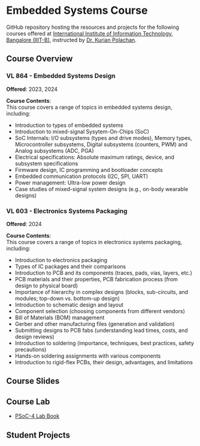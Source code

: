 # Embedded Systems Course  
GitHub repository hosting the resources and projects for the following courses offered at [International Institute of Information Technology, Bangalore (IIIT-B)](https://www.iiitb.ac.in/), instructed by [Dr. Kurian Polachan](https://sites.google.com/view/cdwl/professor).

## Course Overview

### VL 864 - Embedded Systems Design  
**Offered**: 2023, 2024  

**Course Contents**:  
This course covers a range of topics in embedded systems design, including:  
- Introduction to types of embedded systems
- Introduction to mixed-signal Sysytem-On-Chips (SoC)
- SoC Internals: I/O subsystems (types and drive modes), Memory types, Microcontroller subsystems, Digital subsystems (counters, PWM) and Analog subsystems (ADC, PGA)  
- Electrical specifications: Absolute maximum ratings, device, and subsystem specifications  
- Firmware design, IC programming and bootloader concepts  
- Embedded communication protocols (I2C, SPI, UART)  
- Power management: Ultra-low power design
- Case studies of mixed-signal system designs (e.g., on-body wearable designs)

### VL 603 - Electronics Systems Packaging  
**Offered**: 2024  

**Course Contents**:  
This course covers a range of topics in electronics systems packaging, including:  
- Introduction to electronics packaging  
- Types of IC packages and their comparisons  
- Introduction to PCB and its components (traces, pads, vias, layers, etc.)  
- PCB materials and their properties, PCB fabrication process (from design to physical board)  
- Importance of hierarchy in complex designs (blocks, sub-circuits, and modules; top-down vs. bottom-up design)  
- Introduction to schematic design and layout  
- Component selection (choosing components from different vendors)  
- Bill of Materials (BOM) management  
- Gerber and other manufacturing files (generation and validation)  
- Submitting designs to PCB fabs (understanding lead times, costs, and design reviews)  
- Introduction to soldering (importance, techniques, best practices, safety precautions)  
- Hands-on soldering assignments with various components  
- Introduction to rigid-flex PCBs, their design, advantages, and limitations

## Course Slides

## Course Lab
- [PSoC-4 Lab Book](Examples/README.md)

## Student Projects



